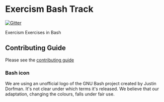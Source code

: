# Exercism Bash Track

[![Gitter](https://badges.gitter.im/exercism/bash.svg)](https://gitter.im/exercism/bash?utm_source=badge&utm_medium=badge&utm_campaign=pr-badge)

Exercism Exercises in Bash

## Contributing Guide

Please see the [contributing guide](https://github.com/exercism/bash/blob/master/CONTRIBUTING.md)


### Bash icon
We are using an unofficial logo of the GNU Bash project created by Justin Dorfman. It's not clear under which terms it's released. We believe that our adaptation, changing the colours, falls under fair use.
